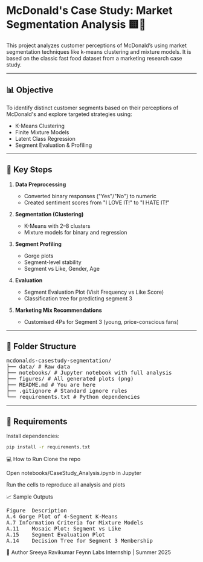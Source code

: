 # McDonald's Case Study: Market Segmentation Analysis 🟨🍔

This project analyzes customer perceptions of McDonald’s using market segmentation techniques like k-means clustering and mixture models. It is based on the classic fast food dataset from a marketing research case study.

---

## 📊 Objective

To identify distinct customer segments based on their perceptions of McDonald's and explore targeted strategies using:
- K-Means Clustering
- Finite Mixture Models
- Latent Class Regression
- Segment Evaluation & Profiling

---

## 🧠 Key Steps

1. **Data Preprocessing**  
   - Converted binary responses ("Yes"/"No") to numeric
   - Created sentiment scores from "I LOVE IT!" to "I HATE IT!"

2. **Segmentation (Clustering)**  
   - K-Means with 2–8 clusters
   - Mixture models for binary and regression

3. **Segment Profiling**  
   - Gorge plots
   - Segment-level stability
   - Segment vs Like, Gender, Age

4. **Evaluation**  
   - Segment Evaluation Plot (Visit Frequency vs Like Score)
   - Classification tree for predicting segment 3

5. **Marketing Mix Recommendations**  
   - Customised 4Ps for Segment 3 (young, price-conscious fans)

---

## 📁 Folder Structure
<pre>mcdonalds-casestudy-segmentation/ 
├── data/ # Raw data 
├── notebooks/ # Jupyter notebook with full analysis 
├── figures/ # All generated plots (png) 
├── README.md # You are here 
├── .gitignore # Standard ignore rules 
└── requirements.txt # Python dependencies </pre>


---

## 🧪 Requirements

Install dependencies:

```bash
pip install -r requirements.txt

```
💻 How to Run
Clone the repo

Open notebooks/CaseStudy_Analysis.ipynb in Jupyter

Run the cells to reproduce all analysis and plots


📈 Sample Outputs
<pre>
Figure	Description
A.4	Gorge Plot of 4-Segment K-Means
A.7	Information Criteria for Mixture Models
A.11	Mosaic Plot: Segment vs Like
A.15	Segment Evaluation Plot
A.14	Decision Tree for Segment 3 Membership
</pre>


📌 Author
Sreeya Ravikumar
Feynn Labs Internship | Summer 2025

